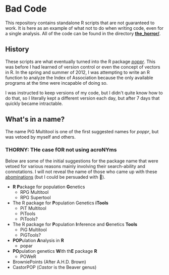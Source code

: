 # Bad Code

This repository contains standalone R scripts that are not guaranteed to work.
It is here as an example of what not to do when writing code, even for a
single analysis. All of the code can be found in the directory 
[**the_horror/**][0].

## History

These scripts are what eventually turned into the R package [*poppr*][1]. This
was before I had learned of version control or even the concept of vectors in
R. In the spring and summer of 2012, I was attempting to write an R function to
analyze the Index of Association because the only available programs at the
time were incapable of doing so. 

I was instructed to keep versions of my code, but I didn't quite know how to do
that, so I literally kept a different version each day, but after 7 days that
quickly became intractable.

## What's in a name?

The name PiG Multitool is one of the first suggested names for *poppr*, but was
vetoed by myself and others.

### THORNY: THe case fOR not using acroNYms

Below are some of the initial suggestions for the package name that were vetoed
for various reasons mainly involving their search-ability and connotations. I
will not reveal the name of those who came up with these [abominations][2] (but I 
could be persuaded with :beer:).

 - **R** **P**ackage for population **G**enetics
   - RPG Multitool
   - RPG Supertool
 - The R package for **P**opulation Genetics **iTools**
   - PiT Multitool
   - PiTools
   - PiTools?
 - The R package for **P**opulation **I**nference and **G**enetics **Tools**
   - PiG Multitool
   - PiGTools?
 - **POP**ulation **A**nalysis in **R**
   - popar
 - **PO**pulation genetics **W**ith th**E** package **R**
   - POWeR
 - BrowniePoints (After A.H.D. Brown)
 - CastorPOP (*Castor* is the Beaver genus)

[0]: the_horror/
[1]: http://cran.r-project.org/package=poppr
[2]: http://www.phdcomics.com/comics.php?f=1100
